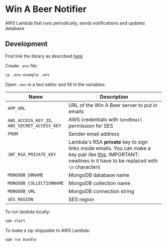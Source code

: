 # Win A Beer Notifier

AWS Lambda that runs periodically, sends notifications and updates database

## Development

First link the library as described [here](https://github.com/vfeskov/win-a-beer/blob/master/lib/README.md)

Create `.env` file:

```bash
cp .env.example .env
```
Open `.env` in a text editor and fill in the variables:

|Name|Description|
|-|-|
|`APP_URL`|URL of the Win A Beer server to put in emails|
|`AWS_ACCESS_KEY_ID`,<br/>`AWS_SECRET_ACCESS_KEY`|AWS credentials with `SendEmail` permission for SES|
|`FROM`|Sender email address|
|`JWT_RSA_PRIVATE_KEY`|Lambda's RSA **private** key to sign links inside emails. You can make a key pair like [this](https://gist.github.com/ygotthilf/baa58da5c3dd1f69fae9). IMPORTANT: newlines in it have to be replaced with `\n` characters|
|`MONGODB_DBNAME`|MongoDB database name|
|`MONGODB_COLLECTIONNAME`|MongoDB collection name|
|`MONGODB_URL`|MongoDB connection string|
|`SES_REGION`|SES region|

To run lambda locally:
```bash
npm start
```

To make a zip shippable to AWS Lambda:
```bash
npm run bundle
```
